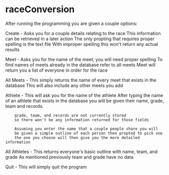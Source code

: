 # raceConversion

After running the programming you are given a couple options:

Create - Asks you for a couple details relating to the race
        This information can be retrieved in a later action
        The only propting that requires proper spelling is the text file
        With improper spelling this won't return any actual results

Meet - Asks you for the name of the meet, you will need proper spelling
        To find names of meets already in the database refer to all meets
        Meet will return you a list of everyone in order for the race

All Meets - This simply returns the name of every meet that exists in the database
            This will also include any other meets you add
        
Athlete - This will ask you for the name of the athlete
        After typing the name of an athlete that exists in the database
        you will be given their name, grade, team and records.

        grade, team, and records are not currently stored
        so there won't be any information returned for those fields

        Assuming you enter the name that a couple people share you will
        be given a simple outline of each person then propted to pick one
        the one you choose will then give you the more detailed information

All Athletes - This returns everyone's basic outline with name, team, and grade
                As mentioned previously team and grade have no data

Quit - This will simply quit the program